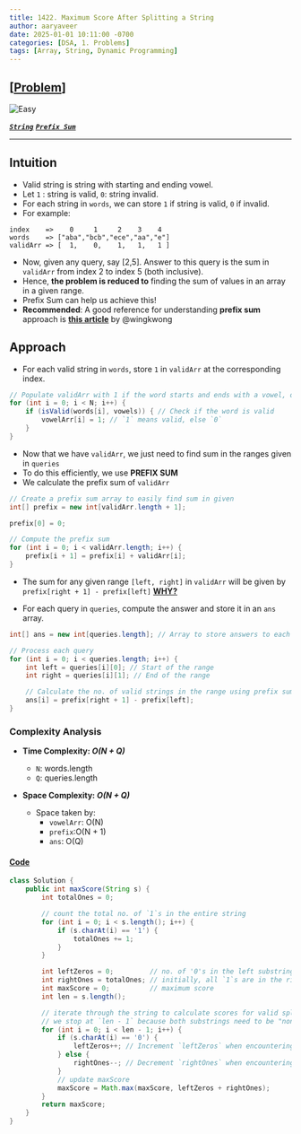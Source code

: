 ```yaml
---
title: 1422. Maximum Score After Splitting a String
author: aaryaveer
date: 2025-01-01 10:11:00 -0700
categories: [DSA, 1. Problems]
tags: [Array, String, Dynamic Programming]
---
```


## [[Problem](https://leetcode.com/problems/maximum-score-after-splitting-a-string/description/)]

![Easy](https://img.shields.io/badge/Easy-green?style=for-the-badge) 
<!-- ![Medium](https://img.shields.io/badge/Medium-yellow?style=for-the-badge)   -->
<!-- ![Hard](https://img.shields.io/badge/Hard-red?style=for-the-badge) -->

[**_`String`_**](https://akr2803.github.io/tags/string/) [**_`Prefix Sum`_**](https://akr2803.github.io/tags/prefix-sum/)

---

## Intuition
- Valid string is string with starting and ending vowel.
- Let `1` : string is valid, `0`: string invalid.
- For each string in `words`, we can store `1` if string is valid, `0` if invalid.
- For example:
```
index    =>    0     1     2    3    4
words    => ["aba","bcb","ece","aa","e"]
validArr => [  1,    0,    1,   1,   1 ] 
```

- Now, given any query, say [2,5]. Answer to this query is the sum in `validArr` from index 2 to index 5 (both inclusive).
- Hence, **the problem is reduced to** finding the sum of values in an array in a given range.
- Prefix Sum can help us achieve this!
- **Recommended**: A good reference for understanding **prefix sum** approach is [**this article**](https://leetcodethehardway.com/tutorials/basic-topics/prefix-sum) by @wingkwong

## Approach

- For each valid string in `words`, store `1` in `validArr` at the corresponding index.
```java
// Populate validArr with 1 if the word starts and ends with a vowel, otherwise 0
for (int i = 0; i < N; i++) {
    if (isValid(words[i], vowels)) { // Check if the word is valid
        vowelArr[i] = 1; // `1` means valid, else `0`
    }
}
```


- Now that we have `validArr`, we just need to find sum in the ranges given in `queries`
- To do this efficiently, we use **PREFIX SUM**
- We calculate the prefix sum of `validArr`

```java
// Create a prefix sum array to easily find sum in given 
int[] prefix = new int[validArr.length + 1];

prefix[0] = 0; 

// Compute the prefix sum
for (int i = 0; i < validArr.length; i++) {
    prefix[i + 1] = prefix[i] + validArr[i];
}
```
- The sum for any given range `[left, right]` in `validArr` will be given by `prefix[right + 1] - prefix[left]` [**WHY?**](https://leetcodethehardway.com/tutorials/basic-topics/prefix-sum)

- For each query in `queries`, compute the answer and store it in an `ans` array.
```java
int[] ans = new int[queries.length]; // Array to store answers to each query

// Process each query
for (int i = 0; i < queries.length; i++) {
    int left = queries[i][0]; // Start of the range
    int right = queries[i][1]; // End of the range

    // Calculate the no. of valid strings in the range using prefix sum
    ans[i] = prefix[right + 1] - prefix[left];
}
```

### Complexity Analysis

- **Time Complexity: _O(N + Q)_**  
  - `N`: words.length
  - `Q`: queries.length

- **Space Complexity: _O(N + Q)_**  
  - Space taken by:
    - `vowelArr`: O(N)
    - `prefix`:O(N + 1) 
    - `ans`: O(Q)

#### [Code](https://github.com/AKR-2803/DSA-Declassified/blob/main/POTD-Leetcode/January/code/MaxScoreAfterSplittingAString.java)

```java
class Solution {
    public int maxScore(String s) {
        int totalOnes = 0;

        // count the total no. of `1`s in the entire string
        for (int i = 0; i < s.length(); i++) {
            if (s.charAt(i) == '1') {
                totalOnes += 1;
            }
        }

        int leftZeros = 0;         // no. of '0's in the left substring
        int rightOnes = totalOnes; // initially, all `1`s are in the right substring
        int maxScore = 0;          // maximum score
        int len = s.length();

        // iterate through the string to calculate scores for valid splits
        // we stop at `len - 1` because both substrings need to be "non-empty"
        for (int i = 0; i < len - 1; i++) {
            if (s.charAt(i) == '0') {
                leftZeros++; // Increment `leftZeros` when encountering a '0'
            } else {
                rightOnes--; // Decrement `rightOnes` when encountering a '1' (moving to left)
            }
            // update maxScore
            maxScore = Math.max(maxScore, leftZeros + rightOnes);
        }
        return maxScore;
    }
}
```